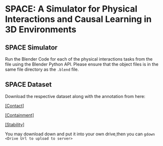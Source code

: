 # SPACE: A Simulator for Physical Interactions and Causal Learning in 3D Environments

## SPACE Simulator 
Run the Blender Code for each of the physical interactions tasks from the file using the Blender Python API. Please ensure that the object files is in the same file directory as the `.blend` file.

## SPACE Dataset
Download the respective dataset along with the annotation from here: 

[[Contact]](https://drive.google.com/drive/folders/1nb8e63H78-FjF_ErxrtWfa0fCrvlGjPP?usp=sharing) 

[[Containment]](https://drive.google.com/drive/folders/1-wOgkW69odhein5RSQd1ObI9emULoHG8?usp=sharing)

[[Stability]](https://drive.google.com/drive/folders/1TrbHI0hV8tyLSfppJkQJrIV1zvzisgJl?usp=sharing)

You may download down and put it into your own drive,then you can `gdown <Drive Url to upload to server>` 



